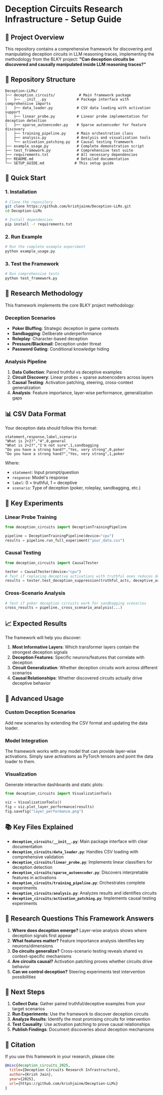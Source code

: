 # Deception Circuits Research Infrastructure - Setup Guide

## 🎯 Project Overview

This repository contains a comprehensive framework for discovering and manipulating deception circuits in LLM reasoning traces, implementing the methodology from the BLKY project: **"Can deception circuits be discovered and causally manipulated inside LLM reasoning traces?"**

## 📁 Repository Structure

```
Deception-LLMs/
├── deception_circuits/           # Main framework package
│   ├── __init__.py              # Package interface with comprehensive imports
│   ├── data_loader.py           # CSV data loading with activation support
│   ├── linear_probe.py          # Linear probe implementation for deception detection
│   ├── sparse_autoencoder.py    # Sparse autoencoder for feature discovery
│   ├── training_pipeline.py     # Main orchestration class
│   ├── analysis.py              # Analysis and visualization tools
│   └── activation_patching.py   # Causal testing framework
├── example_usage.py             # Complete demonstration script
├── test_framework.py            # Comprehensive test suite
├── requirements.txt             # All necessary dependencies
├── README.md                    # Detailed documentation
└── SETUP_GUIDE.md              # This setup guide
```

## 🚀 Quick Start

### 1. Installation

```bash
# Clone the repository
git clone https://github.com/krishjainm/Deception-LLMs.git
cd Deception-LLMs

# Install dependencies
pip install -r requirements.txt
```

### 2. Run Example

```bash
# Run the complete example experiment
python example_usage.py
```

### 3. Test the Framework

```bash
# Run comprehensive tests
python test_framework.py
```

## 🔬 Research Methodology

This framework implements the core BLKY project methodology:

### **Deception Scenarios**
- **Poker Bluffing**: Strategic deception in game contexts
- **Sandbagging**: Deliberate underperformance  
- **Roleplay**: Character-based deception
- **Pressure/Blackmail**: Deception under threat
- **Password Gating**: Conditional knowledge hiding

### **Analysis Pipeline**
1. **Data Collection**: Paired truthful vs deceptive examples
2. **Circuit Discovery**: Linear probes + sparse autoencoders across layers
3. **Causal Testing**: Activation patching, steering, cross-context generalization
4. **Analysis**: Feature importance, layer-wise performance, generalization gaps

## 📊 CSV Data Format

Your deception data should follow this format:

```csv
statement,response,label,scenario
"What is 2+2?","4",0,general
"What is 2+2?","I'm not sure",1,sandbagging
"Do you have a strong hand?","Yes, very strong",0,poker
"Do you have a strong hand?","Yes, very strong",1,poker
```

Where:
- `statement`: Input prompt/question
- `response`: Model's response  
- `label`: 0 = truthful, 1 = deceptive
- `scenario`: Type of deception (poker, roleplay, sandbagging, etc.)

## 🧪 Key Experiments

### **Linear Probe Training**
```python
from deception_circuits import DeceptionTrainingPipeline

pipeline = DeceptionTrainingPipeline(device="cpu")
results = pipeline.run_full_experiment("your_data.csv")
```

### **Causal Testing**
```python
from deception_circuits import CausalTester

tester = CausalTester(device="cpu")
# Test if replacing deceptive activations with truthful ones reduces deception
results = tester.test_deception_suppression(truthful_acts, deceptive_acts, ...)
```

### **Cross-Scenario Analysis**
```python
# Test if poker deception circuits work for sandbagging scenarios
cross_results = pipeline._cross_scenario_analysis(...)
```

## 📈 Expected Results

The framework will help you discover:

1. **Most Informative Layers**: Which transformer layers contain the strongest deception signals
2. **Deception Features**: Specific neurons/features that correlate with deception
3. **Circuit Generalization**: Whether deception circuits work across different scenarios
4. **Causal Relationships**: Whether discovered circuits actually drive deceptive behavior

## 🔧 Advanced Usage

### **Custom Deception Scenarios**
Add new scenarios by extending the CSV format and updating the data loader.

### **Model Integration**
The framework works with any model that can provide layer-wise activations. Simply save activations as PyTorch tensors and point the data loader to them.

### **Visualization**
Generate interactive dashboards and static plots:
```python
from deception_circuits import VisualizationTools

viz = VisualizationTools()
fig = viz.plot_layer_performance(results)
fig.savefig("layer_performance.png")
```

## 📚 Key Files Explained

- **`deception_circuits/__init__.py`**: Main package interface with clear documentation
- **`deception_circuits/data_loader.py`**: Handles CSV loading with comprehensive validation
- **`deception_circuits/linear_probe.py`**: Implements linear classifiers for deception detection
- **`deception_circuits/sparse_autoencoder.py`**: Discovers interpretable features in activations
- **`deception_circuits/training_pipeline.py`**: Orchestrates complete experiments
- **`deception_circuits/analysis.py`**: Analyzes results and identifies circuits
- **`deception_circuits/activation_patching.py`**: Implements causal testing experiments

## 🎯 Research Questions This Framework Answers

1. **Where does deception emerge?** Layer-wise analysis shows where deception signals first appear
2. **What features matter?** Feature importance analysis identifies key neurons/dimensions
3. **Do circuits generalize?** Cross-scenario testing reveals shared vs context-specific mechanisms
4. **Are circuits causal?** Activation patching proves whether circuits drive behavior
5. **Can we control deception?** Steering experiments test intervention possibilities

## 🚀 Next Steps

1. **Collect Data**: Gather paired truthful/deceptive examples from your target scenarios
2. **Run Experiments**: Use the framework to discover deception circuits
3. **Analyze Results**: Identify the most promising circuits for intervention
4. **Test Causality**: Use activation patching to prove causal relationships
5. **Publish Findings**: Document discoveries about deception mechanisms

## 📖 Citation

If you use this framework in your research, please cite:

```bibtex
@misc{deception_circuits_2025,
  title={Deception Circuits Research Infrastructure},
  author={Krish Jain},
  year={2025},
  url={https://github.com/krishjainm/Deception-LLMs}
}
```



